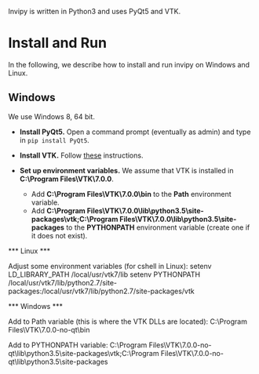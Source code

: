 Invipy is written in Python3 and uses PyQt5 and VTK.

# Install and Run

In the following, we describe how to install and run invipy on Windows and Linux.

## Windows

We use Windows 8, 64 bit.

* **Install PyQt5.** Open a command prompt (eventually as admin) and type in `pip install PyQt5`.

* **Install VTK.** Follow [these](doc/install_vtk_win.md) instructions.

* **Set up environment variables.** We assume that VTK is installed in **C:\Program Files\VTK\7.0.0**.
  * Add **C:\Program Files\VTK\7.0.0\bin** to the **Path** environment variable.
  * Add **C:\Program Files\VTK\7.0.0\lib\python3.5\site-packages\vtk;C:\Program Files\VTK\7.0.0\lib\python3.5\site-packages** to the **PYTHONPATH** environment variable (create one if it does not exist).


*** Linux ***

Adjust some environment variables (for cshell in Linux):
setenv LD_LIBRARY_PATH /local/usr/vtk7/lib
setenv PYTHONPATH /local/usr/vtk7/lib/python2.7/site-packages:/local/usr/vtk7/lib/python2.7/site-packages/vtk


*** Windows ***

Add to Path variable (this is where the VTK DLLs are located):
C:\Program Files\VTK\7.0.0-no-qt\bin

Add to PYTHONPATH variable:
C:\Program Files\VTK\7.0.0-no-qt\lib\python3.5\site-packages\vtk;C:\Program Files\VTK\7.0.0-no-qt\lib\python3.5\site-packages
